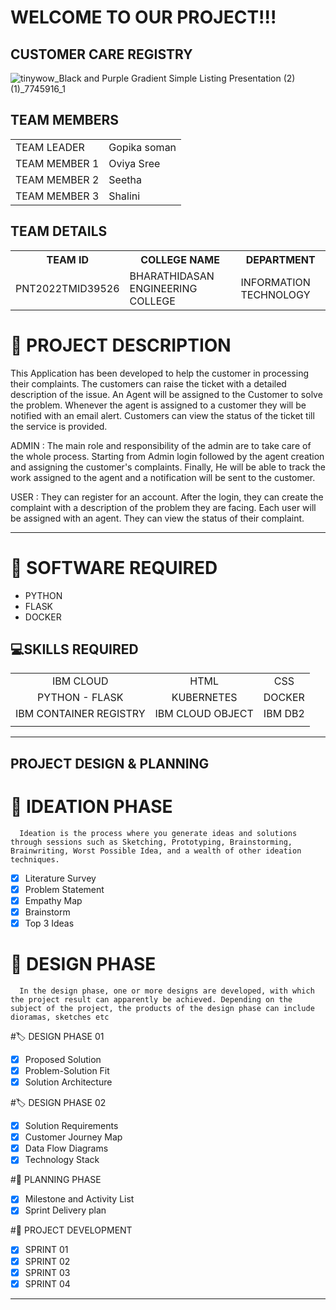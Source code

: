 # WELCOME TO OUR PROJECT!!!
## CUSTOMER CARE REGISTRY
![tinywow_Black and Purple Gradient Simple Listing Presentation (2) (1)_7745916_1](https://user-images.githubusercontent.com/113544615/200155499-f6a13a68-6694-415c-bcd0-ca4d97016b0f.jpg)

<!DOCTYPE html>
<html>
<body>
<h2>TEAM MEMBERS</h2>
<table>
  <tr>
    <td>TEAM LEADER</td>
    <td>Gopika soman</td>
  <tr>
    <td>TEAM MEMBER 1</td>
    <td>Oviya Sree</td>
  </tr>
  <tr>
    <td>TEAM MEMBER 2</td>
    <td>Seetha</td>
  </tr>
  <tr>
    <td>TEAM MEMBER 3</td>
    <td>Shalini</td>
  </tr>
  </table>

<h2>TEAM DETAILS</h2>

<table>
  <tr>
    <th>TEAM ID</th>
    <th>COLLEGE NAME</th>
    <th>DEPARTMENT</th>
  </tr>
  <tr>
    <td>PNT2022TMID39526</td>
    <td>BHARATHIDASAN ENGINEERING COLLEGE</td>
    <td>INFORMATION TECHNOLOGY</td>
  </tr>
 
</table>
</body>
</html>

# 📝 PROJECT DESCRIPTION

This Application has been developed to help the customer in processing their complaints.  The customers can raise the ticket with a detailed description of the issue.  An Agent will be assigned to the Customer to solve the problem.  Whenever the agent is assigned to a customer they will be notified with an email alert.  Customers can view the status of the ticket till the service is provided.

 ADMIN :
 The main role and responsibility of the admin are to take care of the whole process.  Starting from Admin login followed by the agent creation and assigning the customer's complaints.  Finally, He will be able to track the work assigned to the agent and a notification will be sent to the customer.

 USER :
 They can register for an account.  After the login, they can create the complaint with a description of the problem they are facing.  Each user will be assigned with an agent.  They can view the status of their complaint.
<hr>

#  💾 SOFTWARE REQUIRED <br />
- PYTHON<br />
- FLASK<br />
- DOCKER<br />
##  💻SKILLS REQUIRED
|    |   |   |
| :---:         |     :---:      |          :---: | 
| IBM CLOUD   | HTML     | CSS    | JAVASCRIPT | 
| PYTHON - FLASK    | KUBERNETES      | DOCKER    |
| IBM CONTAINER REGISTRY | IBM CLOUD OBJECT | IBM DB2 |
| | | |
<hr>

## PROJECT DESIGN & PLANNING
# 🧩 IDEATION PHASE

      Ideation is the process where you generate ideas and solutions through sessions such as Sketching, Prototyping, Brainstorming, Brainwriting, Worst Possible Idea, and a wealth of other ideation techniques.
- [x] Literature Survey
- [x] Problem Statement
- [x] Empathy Map
- [x] Brainstorm
- [x] Top 3 Ideas

# 📝 DESIGN PHASE 
      In the design phase, one or more designs are developed, with which the project result can apparently be achieved. Depending on the subject of the project, the products of the design phase can include dioramas, sketches etc

#🏷️ DESIGN PHASE 01 
- [x] Proposed Solution
- [x] Problem-Solution Fit
- [x] Solution Architecture

#🏷️ DESIGN PHASE 02 
- [x] Solution Requirements
- [x] Customer Journey Map
- [x] Data Flow Diagrams
- [x] Technology Stack

#🧨 PLANNING PHASE
- [x] Milestone and Activity List
- [x] Sprint Delivery plan

#🧨 PROJECT DEVELOPMENT 
- [x] SPRINT 01
- [x] SPRINT 02
- [x] SPRINT 03
- [x] SPRINT 04

<hr>


